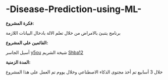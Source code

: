 # -Disease-Prediction-using-ML-
**فكرة المشروع:**


برنامج يتنبئ بالامراض من خلال تعلم الالة بادخال البيانات اللازمة 



**القائمين على المشروع:**

أسيل الجاسر 
[y5ou]([url](https://github.com/y5ou)) 
شيخة الشريم 
[Shba12]([url](https://github.com/Shba12))





**المدة الزمنية:**


خلال 3 أسابيع تم أخذ مجتوى الذكاء الاصطناعي وخلال يووم تم العمل على هذا المشروع 

